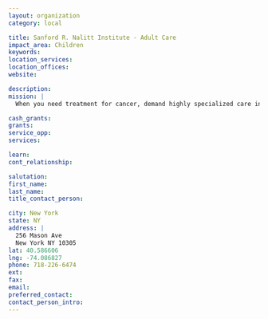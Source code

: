 ```yaml
---
layout: organization
category: local

title: Sanford R. Nalitt Institute - Adult Care
impact_area: Children
keywords: 
location_services: 
location_offices: 
website: 

description: 
mission: |
  When you need treatment for cancer, demand highly specialized care in a patient-friendly environment. That's where the Nalitt Institute for Cancer at Staten Island University Hospital stands alone - comprehensive, personalized patient care. 

cash_grants: 
grants: 
service_opp: 
services: 

learn: 
cont_relationship: 

salutation: 
first_name: 
last_name: 
title_contact_person: 

city: New York
state: NY
address: |
  256 Mason Ave  
  New York NY 10305
lat: 40.586606
lng: -74.086827
phone: 718-226-6474
ext: 
fax: 
email: 
preferred_contact: 
contact_person_intro: 
---
```


